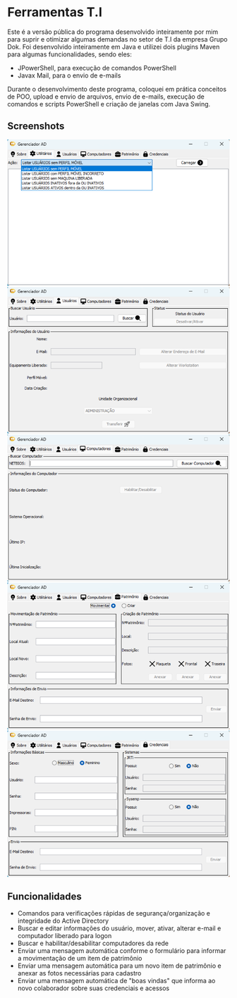 # Ferramentas T.I

Este é a versão pública do programa desenvolvido inteiramente por mim para suprir e otimizar algumas demandas no setor
de T.I da empresa Grupo Dok.
Foi desenvolvido inteiramente em Java e utilizei dois plugins Maven para algumas funcionalidades, sendo eles:
- JPowerShell, para execução de comandos PowerShell
- Javax Mail, para o envio de e-mails

Durante o desenvolvimento deste programa, coloquei em prática conceitos de POO, upload e envio de arquivos,
envio de e-mails, execução de comandos e scripts PowerShell e criação de janelas com Java Swing.

## Screenshots
![App Screenshot](https://github.com/Marchinner/FerramentasTI/blob/master/src/main/resources/telaUtilitarios.png)
![App Screenshot](https://github.com/Marchinner/FerramentasTI/blob/master/src/main/resources/telaUsuarios.png)
![App Screenshot](https://github.com/Marchinner/FerramentasTI/blob/master/src/main/resources/telaComputadores.png)
![App Screenshot](https://github.com/Marchinner/FerramentasTI/blob/master/src/main/resources/telaPatrimonio.png)
![App Screenshot](https://github.com/Marchinner/FerramentasTI/blob/master/src/main/resources/telaCredenciais.png)

## Funcionalidades

- Comandos para verificações rápidas de segurança/organização e integridade do Active Directory
- Buscar e editar informações do usuário, mover, ativar, alterar e-mail e computador liberado para logon
- Buscar e habilitar/desabilitar computadores da rede
- Enviar uma mensagem automática conforme o formulário para informar a movimentação de um item de patrimônio
- Enviar uma mensagem automática para um novo item de patrimônio e anexar as fotos necessárias para cadastro
- Enviar uma mensagem automática de "boas vindas" que informa ao novo colaborador sobre suas credenciais e acessos

